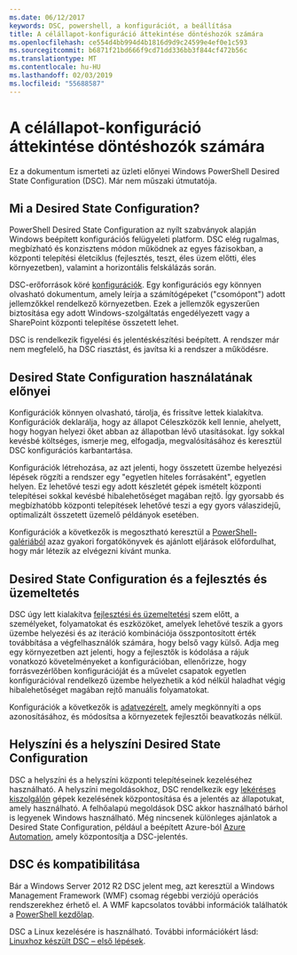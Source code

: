 ```yaml
---
ms.date: 06/12/2017
keywords: DSC, powershell, a konfigurációt, a beállítása
title: A célállapot-konfiguráció áttekintése döntéshozók számára
ms.openlocfilehash: ce554d4bb994d4b1816d9d9c24599e4ef0e1c593
ms.sourcegitcommit: b6871f21bd666f9cd71dd336bb3f844cf472b56c
ms.translationtype: MT
ms.contentlocale: hu-HU
ms.lasthandoff: 02/03/2019
ms.locfileid: "55688587"
---
```

# <a name="desired-state-configuration-overview-for-decision-makers"></a>A célállapot-konfiguráció áttekintése döntéshozók számára

Ez a dokumentum ismerteti az üzleti előnyei Windows PowerShell Desired State Configuration (DSC). Már nem műszaki útmutatója.

## <a name="what-is-desired-state-configuration"></a>Mi a Desired State Configuration?

PowerShell Desired State Configuration az nyílt szabványok alapján Windows beépített konfigurációs felügyeleti platform. DSC elég rugalmas, megbízható és konzisztens módon működnek az egyes fázisokban, a központi telepítési életciklus (fejlesztés, teszt, éles üzem előtti, éles környezetben), valamint a horizontális felskálázás során.

DSC-erőforrások köré [konfigurációk](../configurations/configurations.md).
Egy konfigurációs egy könnyen olvasható dokumentum, amely leírja a számítógépeket ("csomópont") adott jellemzőkkel rendelkező környezetben.
Ezek a jellemzők egyszerűen biztosítása egy adott Windows-szolgáltatás engedélyezett vagy a SharePoint központi telepítése összetett lehet.

DSC is rendelkezik figyelési és jelentéskészítési beépített.
A rendszer már nem megfelelő, ha DSC riasztást, és javítsa ki a rendszer a működésre.

## <a name="benefits-of-using-desired-state-configuration"></a>Desired State Configuration használatának előnyei

Konfigurációk könnyen olvasható, tárolja, és frissítve lettek kialakítva.
Konfigurációk deklarálja, hogy az állapot Céleszközök kell lennie, ahelyett, hogy hogyan helyezi őket abban az állapotban lévő utasításokat.
Így sokkal kevésbé költséges, ismerje meg, elfogadja, megvalósításához és keresztül DSC konfigurációs karbantartása.

Konfigurációk létrehozása, az azt jelenti, hogy összetett üzembe helyezési lépések rögzíti a rendszer egy "egyetlen hiteles forrásaként", egyetlen helyen.
Ez lehetővé teszi egy adott készletét gépek ismételt központi telepítései sokkal kevésbé hibalehetőséget magában rejtő.
Így gyorsabb és megbízhatóbb központi telepítések lehetővé teszi a egy gyors válaszidejű, optimalizált összetett üzemelő példányok esetében.

Konfigurációk a következők is megosztható keresztül a [PowerShell-galériából](https://powershellgallery.com) azaz gyakori forgatókönyvek és ajánlott eljárások előfordulhat, hogy már létezik az elvégezni kívánt munka.


## <a name="desired-state-configuration-and-devops"></a>Desired State Configuration és a fejlesztés és üzemeltetés

DSC úgy lett kialakítva [fejlesztési és üzemeltetési](http://blogs.technet.com/b/ashleymcglone/archive/2015/11/20/devops-for-n00bs-ie-windows-people.aspx) szem előtt, a személyeket, folyamatokat és eszközöket, amelyek lehetővé teszik a gyors üzembe helyezési és az iteráció kombinációja összpontosított érték továbbítása a végfelhasználók számára, hogy belső vagy külső.
Adja meg egy környezetben azt jelenti, hogy a fejlesztők is kódolása a rájuk vonatkozó követelményeket a konfigurációban, ellenőrizze, hogy forrásvezérlőben konfigurációját és a művelet csapatok egyetlen konfigurációval rendelkező üzembe helyezhetik a kód nélkül haladhat végig hibalehetőséget magában rejtő manuális folyamatokat.

Konfigurációk a következők is [adatvezérelt](../configurations/configData.md), amely megkönnyíti a ops azonosításához, és módosítsa a környezetek fejlesztői beavatkozás nélkül.

## <a name="desired-state-configuration-on-premises-and-off-premises"></a>Helyszíni és a helyszíni Desired State Configuration
DSC a helyszíni és a helyszíni központi telepítéseinek kezeléséhez használható.
A helyszíni megoldásokhoz, DSC rendelkezik egy [lekéréses kiszolgálón](../pull-server/pullServer.md) gépek kezelésének központosítása és a jelentés az állapotukat, amely használható.
A felhőalapú megoldások DSC akkor használható bárhol is legyenek Windows használható.
Még nincsenek különleges ajánlatok a Desired State Configuration, például a beépített Azure-ból [Azure Automation](https://azure.microsoft.com/en-us/documentation/services/automation/), amely központosítja a DSC-jelentés.

## <a name="dsc-and-compatibility"></a>DSC és kompatibilitása

Bár a Windows Server 2012 R2 DSC jelent meg, azt keresztül a Windows Management Framework (WMF) csomag régebbi verziójú operációs rendszerekhez érhető el.
A WMF kapcsolatos további információk találhatók a [PowerShell kezdőlap](/powershell/).

DSC a Linux kezelésére is használható. További információkért lásd: [Linuxhoz készült DSC – első lépések](../getting-started/lnxGettingStarted.md).
